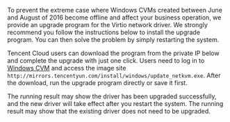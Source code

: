 To prevent the extreme case where Windows CVMs created between June and August of 2016 become offline and affect your business operation, we provide an upgrade program for the Virtio network driver. We strongly recommend you follow the instructions below to install the upgrade program. You can then solve the problem by simply restarting the system.

Tencent Cloud users can download the program from the private IP below and complete the upgrade with just one click. Users need to log in to [Windows CVM](/doc/product/213/5435) and access the image site `http://mirrors.tencentyun.com/install/windows/update_netkvm.exe`. After the download, run the upgrade program directly or save it first.

The running result may show the driver has been upgraded successfully, and the new driver will take effect after you restart the system.
The running result may show that the existing driver does not need to be upgraded.
